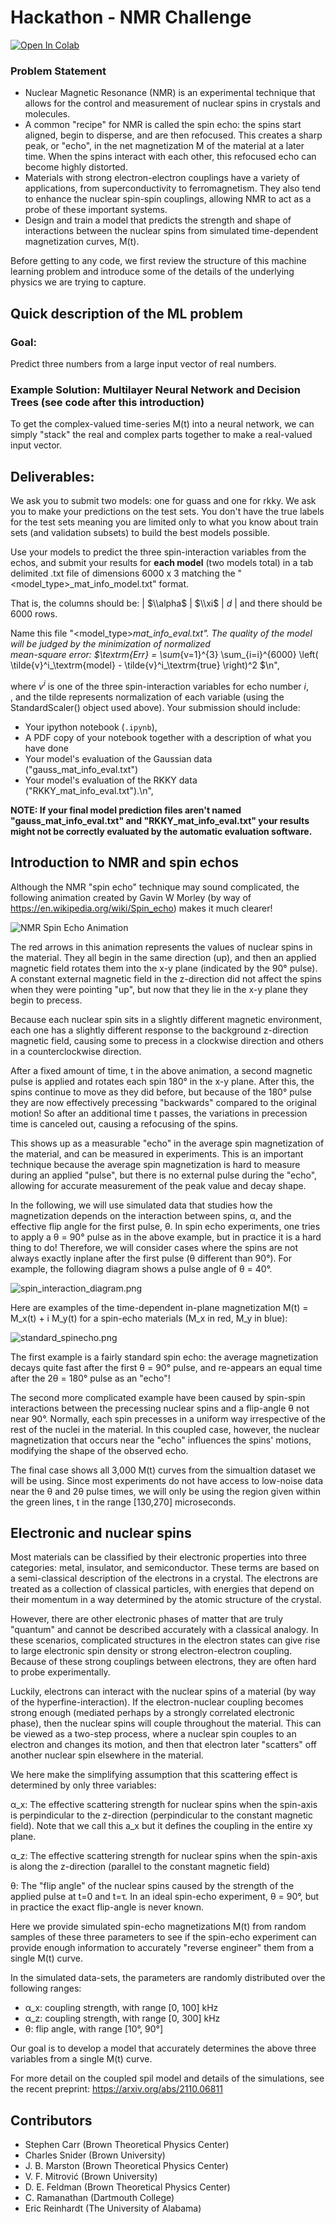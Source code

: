 
# Hackathon - NMR Challenge

[![Open In Colab](https://colab.research.google.com/assets/colab-badge.svg)](https://colab.research.google.com/github/ML4SCI/DeepLearnHackathon/blob/main/NMRSpinChallenge/Hackathon_NMR_Challenge_July2024.ipynb)

### Problem Statement

- Nuclear Magnetic Resonance (NMR) is an experimental technique that allows for the control and measurement of nuclear spins in crystals and molecules.
- A common "recipe" for NMR is called the spin echo: the spins start aligned, begin to disperse, and are then refocused. This creates a sharp peak, or "echo", in the net magnetization M of the material at a later time. When the spins interact with each other, this refocused echo can become highly distorted.
- Materials with strong electron-electron couplings have a variety of applications, from superconductivity to ferromagnetism. They also tend to enhance the nuclear spin-spin couplings, allowing NMR to act as a probe of these important systems.
- Design and train a model that predicts the strength and shape of interactions between the nuclear spins from simulated time-dependent magnetization curves, M(t).

Before getting to any code, we first review the structure of this machine learning problem and introduce some of the details of the underlying physics we are trying to capture.

## Quick description of the ML problem

### Goal:
Predict three numbers from a large input vector of real numbers.

### Example Solution:  Multilayer Neural Network and Decision Trees (see code after this introduction)

To get the complex-valued time-series M(t) into a neural network, we can simply "stack" the real and complex parts together to make a real-valued input vector.

## Deliverables:

We ask you to submit two models: one for guass and one for rkky. We ask you to make your predictions on the test sets. You don't have the true labels for the test sets meaning you are limited only to what you know about train sets (and validation subsets) to build the best models possible. 

Use your models to predict the three spin-interaction variables from the  echos, and submit your results for **each model** (two models total) in a tab delimited .txt  file of dimensions 6000 x 3 matching the "<model_type>_mat_info_model.txt" format.

That is, the columns should be:
| $\\alpha$ | $\\xi$ | $d$ |
and there should be 6000 rows.

Name this file "<model_type>_mat_info_eval.txt". 
The quality of the model will be judged by the minimization of normalized <br> mean-square error: 
$\\textrm{Err} = \\sum_{v=1}^{3} \\sum_{i=i}^{6000} \\left( \\tilde{v}^i_\\textrm{model} - \\tilde{v}^i_\\textrm{true} \\right)^2 $\n",

where $v^i$ is one of the three spin-interaction variables for echo number $i$, <br>, and the tilde represents normalization of each variable (using the StandardScaler() object used above). Your submission should include: 
- Your ipython notebook (`.ipynb`),
- A PDF copy of your notebook together with a description of what you have done
- Your model's evaluation of the Gaussian data (\"gauss_mat_info_eval.txt\")
- Your model's evaluation of the RKKY data (\"RKKY_mat_info_eval.txt\").\n",

**NOTE: If your final model prediction files aren't named \"gauss_mat_info_eval.txt\" and \"RKKY_mat_info_eval.txt\" your results might not be correctly evaluated by the automatic evaluation software.**

## Introduction to NMR and spin echos

Although the NMR "spin echo" technique may sound complicated, the following animation created by Gavin W Morley (by way of https://en.wikipedia.org/wiki/Spin_echo) makes it much clearer!


![NMR Spin Echo Animation](HahnEcho_GWM.gif)


The red arrows in this animation represents the values of nuclear spins in the material.
They all begin in the same direction (up), and then an applied magnetic field rotates them into the x-y plane (indicated by the 90° pulse).
A constant external magnetic field in the z-direction did not affect the spins when they were pointing "up", but now that they lie in the x-y plane they begin to precess.


Because each nuclear spin sits in a slightly different magnetic environment, each one has a slightly different response to the background z-direction magnetic field, causing some to precess in a clockwise direction and others in a counterclockwise direction.


After a fixed amount of time, t in the above animation, a second magnetic pulse is applied and rotates each spin 180° in the x-y plane.
After this, the spins continue to move as they did before, but because of the 180° pulse they are now effectively precessing  "backwards" compared to the original motion!
So after an additional time t passes, the variations in precession time is canceled out, causing a refocusing of the spins.

This shows up as a measurable "echo" in the average spin magnetization of the material, and can be measured in experiments.
This is an important technique because the average spin magnetization is hard to measure during an applied "pulse", but there is no external pulse during the "echo", allowing for accurate measurement of the peak value and decay shape.

In the following, we will use simulated data that studies how the magnetization depends on the interaction between spins, α, and the effective flip angle for the first pulse, θ.
In spin echo experiments, one tries to apply a θ = 90° pulse as in the above example, but in practice it is a hard thing to do!
Therefore, we will consider cases where the spins are not always exactly inplane after the first pulse (θ different than 90°).
For example, the following diagram shows a pulse angle of θ = 40°.

![spin_interaction_diagram.png](spin_interaction_diagram.png)


Here are examples of the time-dependent in-plane magnetization M(t) = M_x(t) + i M_y(t) for a spin-echo materials (M_x in red, M_y in blue):

![standard_spinecho.png](spin_echo_examples.png)

The first example is a fairly standard spin echo: the average magnetization decays quite fast after the first θ = 90° pulse, and re-appears an equal time after the 2θ = 180° pulse as an "echo"!

The second more complicated example have been caused by spin-spin interactions between the precessing nuclear spins and a flip-angle θ not near 90°. Normally, each spin precesses in a uniform way irrespective of the rest of the nuclei in the material. In this coupled case, however, the nuclear magnetization that occurs near the "echo" influences the spins' motions, modifying the shape of the observed echo.

The final case shows all 3,000 M(t) curves from the simualtion dataset we will be using. Since most experiments do not have access to low-noise data near the θ and 2θ pulse times, we will only be using the region given within the green lines, t in the range [130,270] microseconds.

## Electronic and nuclear spins

Most materials can be classified by their electronic properties into three categories: metal, insulator, and semiconductor.
These terms are based on a semi-classical description of the electrons in a crystal.
The electrons are treated as a collection of classical particles, with energies that depend on their momentum in a way determined by the atomic structure of the crystal.

However, there are other electronic phases of matter that are truly "quantum" and cannot be described accurately with a classical analogy.
In these scenarios, complicated structures in the electron states can give rise to large electronic spin density or strong electron-electron coupling.
Because of these strong couplings between electrons, they are often hard to probe experimentally.

Luckily, electrons can interact with the nuclear spins of a material (by way of the hyperfine-interaction).
If the electron-nuclear coupling becomes strong enough (mediated perhaps by a strongly correlated electronic phase), then the nuclear spins will couple throughout the material.
This can be viewed as a two-step process, where a nuclear spin couples to an electron and changes its motion, and then that electron later "scatters" off another nuclear spin elsewhere in the material.

We here make the simplifying assumption that this scattering effect is determined by only three variables:

α_x: The effective scattering strength for nuclear spins when the spin-axis is perpindicular to the z-direction (perpindicular to the constant magnetic field). Note that we call this a_x but it defines the coupling in the entire xy plane.

α_z: The effective scattering strength for nuclear spins when the spin-axis is along the z-direction (parallel to the constant magnetic field)

θ: The "flip angle" of the nuclear spins caused by the strength of the applied pulse at t=0 and t=τ. In an ideal spin-echo experiment, θ = 90°, but in practice the exact flip-angle is never known.


Here we provide simulated spin-echo magnetizations M(t) from random samples of these three parameters to see if the spin-echo experiment can provide enough information to accurately "reverse engineer" them from a single M(t) curve.


In the simulated data-sets, the parameters are randomly distributed over the following ranges:
- α_x: coupling strength, with range [0, 100] kHz
- α_z: coupling strength, with range [0, 300] kHz
- θ: flip angle, with range [10°, 90°]

Our goal is to develop a model that accurately determines the above three variables from a single M(t) curve.

For more detail on the coupled spil model and details of the simulations, see the recent preprint: https://arxiv.org/abs/2110.06811

## Contributors

- Stephen Carr (Brown Theoretical Physics Center)
- Charles Snider (Brown University)
- J. B. Marston (Brown Theoretical Physics Center)
- V. F. Mitrović (Brown University)
- D. E. Feldman (Brown Theoretical Physics Center)
- C. Ramanathan (Dartmouth College)
- Eric Reinhardt (The University of Alabama)
